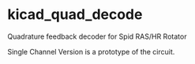 # kicad_quad_decode
Quadrature feedback decoder for Spid RAS/HR Rotator

Single Channel Version is a prototype of the circuit.
